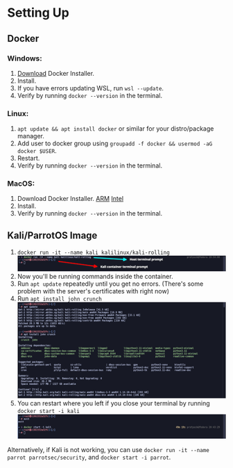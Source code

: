 # Setting Up
## Docker
### Windows:
1. [Download](https://desktop.docker.com/win/main/amd64/Docker%20Desktop%20Installer.exe?utm_source=docker&utm_medium=webreferral&utm_campaign=docs-driven-download-win-amd64) Docker Installer.
2. Install.
3. If you have errors updating WSL, run `wsl --update`.
4. Verify by running `docker --version` in the terminal.

### Linux:
1. `apt update && apt install docker` or similar for your distro/package manager.
2. Add user to docker group using `groupadd -f docker && usermod -aG docker $USER`.
3. Restart.
4. Verify by running `docker --version` in the terminal.

### MacOS:
1. Download Docker Installer. [ARM](https://desktop.docker.com/mac/main/arm64/Docker.dmg?utm_source=docker&utm_medium=webreferral&utm_campaign=docs-driven-download-mac-arm64) [Intel](https://desktop.docker.com/mac/main/amd64/Docker.dmg?utm_source=docker&utm_medium=webreferral&utm_campaign=docs-driven-download-mac-amd64)
2. Install.
3. Verify by running `docker --version` in the terminal.

## Kali/ParrotOS Image
1. `docker run -it --name kali kalilinux/kali-rolling`  
![](./res/01_run_container.png)
2. Now you'll be running commands inside the container.
3. Run `apt update` repeatedly until you get no errors. (There's some problem with the server's certificates with right now)
4. Run `apt install john crunch`  
![](./res/02_apt_update_install.png)
5. You can restart where you left if you close your terminal by running `docker start -i kali`  
![](./res/02a_resume_container.png)

Alternatively, if Kali is not working, you can use `docker run -it --name parrot parrotsec/security`, and `docker start -i parrot`.
